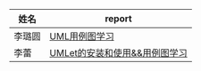 姓名|report
----|------
李璐圆|[UML用例图学习](https://blog.csdn.net/liluyuan5323/article/details/79932013)
李蕾|[UMLet的安装和使用&&用例图学习](https://blog.csdn.net/LadyCaro/article/details/79936332)

